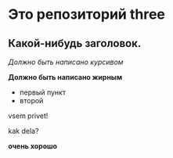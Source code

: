 # Это репозиторий three

## Какой-нибудь заголовок.

*Должно быть написано курсивом*

**Должно быть написано жирным**

* первый пункт
* второй 

vsem privet!

kak dela?

__очень хорошо__

